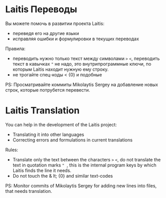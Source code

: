 # Laitis Переводы

Вы можете помочь в развитии проекта Laitis: 
* переведя его на другие языки
* исправляя ошибки и формулировки в текущих переводах

Правила:
* переводить нужно только текст между символами `>` `<`, переводить текст в кавычках `"` не надо, это внутрипрограммные ключи, по которым Laitis находит нужную ему строку.
* не трогайте спец-коды &lt; {0} и подобные

PS: Просматривайте коммиты Mikolaytis Sergey на добавление новых строк, которые потрубется перевести.

# Laitis Translation

You can help in the development of the Laitis project:
* Translating it into other languages
* Correcting errors and formulations in current translations

Rules:
* Translate only the text between the characters `>` `<`, do not translate the text in quotation marks `" `, this is the internal program keys by which Laitis finds the line it needs.
* Do not touch the & lt; {0} and similar text-codes

PS: Monitor commits of Mikolaytis Sergey for adding new lines into files, that needs translation.
